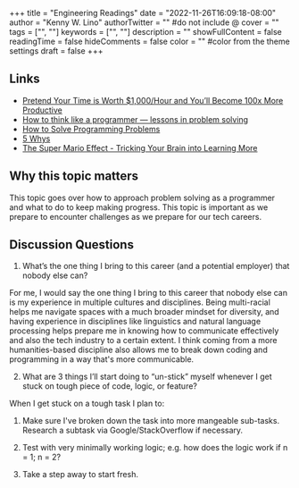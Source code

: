 +++
title = "Engineering Readings"
date = "2022-11-26T16:09:18-08:00"
author = "Kenny W. Lino"
authorTwitter = "" #do not include @
cover = ""
tags = ["", ""]
keywords = ["", ""]
description = ""
showFullContent = false
readingTime = false
hideComments = false
color = "" #color from the theme settings
draft = false
+++

## Links

- [Pretend Your Time is Worth $1,000/Hour and You’ll Become 100x More Productive](https://anthony-moore.medium.com/pretend-your-time-is-worth-1-000-hour-and-youll-become-100x-more-productive-6ab2302b8e8c)
- [How to think like a programmer — lessons in problem solving](https://www.freecodecamp.org/news/how-to-think-like-a-programmer-lessons-in-problem-solving-d1d8bf1de7d2)
- [How to Solve Programming Problems](https://simpleprogrammer.com/solving-problems-breaking-it-down/)
- [5 Whys](https://www.mindtools.com/a3mi00v/5-whys)
- [The Super Mario Effect - Tricking Your Brain into Learning More](https://www.youtube.com/watch?v=9vJRopau0g0)

## Why this topic matters

This topic goes over how to approach problem solving as a programmer and what to do to keep making progress. This topic is important as we prepare to encounter challenges as we prepare for our tech careers.

## Discussion Questions

1. What’s the one thing I bring to this career (and a potential employer) that nobody else can?

For me, I would say the one thing I bring to this career that nobody else can is my experience in multiple cultures and disciplines. Being multi-racial helps me navigate spaces with a much broader mindset for diversity, and having experience in disciplines like linguistics and natural language processing helps prepare me in knowing how to communicate effectively and also the tech industry to a certain extent. I think coming from a more humanities-based discipline also allows me to break down coding and programming in a way that's more communicable.

2. What are 3 things I’ll start doing to “un-stick” myself whenever I get stuck on tough piece of code, logic, or feature?

When I get stuck on a tough task I plan to:

1. Make sure I've broken down the task into more mangeable sub-tasks. Research a subtask via Google/StackOverflow if necessary.

2. Test with very minimally working logic; e.g. how does the logic work if n = 1; n = 2?

3. Take a step away to start fresh.